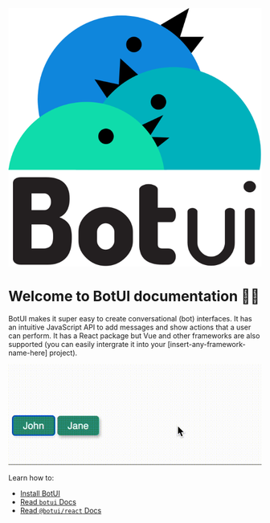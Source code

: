 

![logo](assets/logo.svg)


# Welcome to BotUI documentation 👋🏼

BotUI makes it super easy to create conversational (bot) interfaces. It has an intuitive JavaScript API to add messages and show actions that a user can perform. It has a React package but Vue and other frameworks are also supported (you can easily intergrate it into your [insert-any-framework-name-here] project).


![botui preview](assets/botui_preview.gif)

Learn how to:

- [Install BotUI](./install.md)
- [Read `botui` Docs](./core/readme.md)
- [Read `@botui/react` Docs](./react/readme.md)